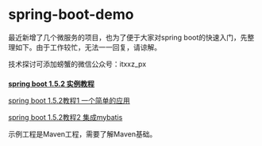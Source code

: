 # spring-boot-demo

最近新增了几个微服务的项目，也为了便于大家对spring boot的快速入门，先整理如下。由于工作较忙，无法一一回复，请谅解。

技术探讨可添加螃蟹的微信公众号：itxxz_px

<h2 style="font-size: 14px;"><a href="http://www.itxxz.com/a/opensource/2017/0319/spring_boot.html" target="_blank">spring boot 1.5.2 实例教程</a></h2>
<p style="font-size: 14px;"><a href="http://www.itxxz.com/a/opensource/2017/0319/890.html" target="_blank">spring boot 1.5.2教程1 一个简单的应用</a></p>
<p style="font-size: 14px;"><a href="http://www.itxxz.com/a/opensource/2017/0319/891.html" target="_blank">spring boot 1.5.2教程2 集成mybatis</a></p>

<p style="font-size: 14px;">示例工程是Maven工程，需要了解Maven基础。</p>

